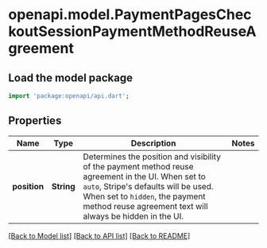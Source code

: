 # openapi.model.PaymentPagesCheckoutSessionPaymentMethodReuseAgreement

## Load the model package
```dart
import 'package:openapi/api.dart';
```

## Properties
Name | Type | Description | Notes
------------ | ------------- | ------------- | -------------
**position** | **String** | Determines the position and visibility of the payment method reuse agreement in the UI. When set to `auto`, Stripe's defaults will be used.  When set to `hidden`, the payment method reuse agreement text will always be hidden in the UI. | 

[[Back to Model list]](../README.md#documentation-for-models) [[Back to API list]](../README.md#documentation-for-api-endpoints) [[Back to README]](../README.md)


